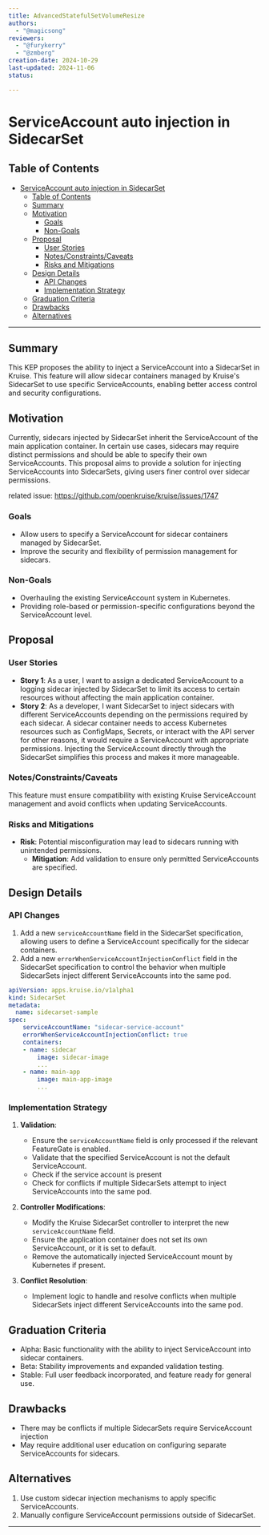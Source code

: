 ```yaml
---
title: AdvancedStatefulSetVolumeResize
authors:
  - "@magicsong"
reviewers:
  - "@furykerry"
  - "@zmberg"
creation-date: 2024-10-29
last-updated: 2024-11-06
status: 

---
```

# ServiceAccount auto injection in SidecarSet
## Table of Contents

- [ServiceAccount auto injection in SidecarSet](#serviceaccount-auto-injection-in-sidecarset)
  - [Table of Contents](#table-of-contents)
  - [Summary](#summary)
  - [Motivation](#motivation)
    - [Goals](#goals)
    - [Non-Goals](#non-goals)
  - [Proposal](#proposal)
    - [User Stories](#user-stories)
    - [Notes/Constraints/Caveats](#notesconstraintscaveats)
    - [Risks and Mitigations](#risks-and-mitigations)
  - [Design Details](#design-details)
    - [API Changes](#api-changes)
    - [Implementation Strategy](#implementation-strategy)
  - [Graduation Criteria](#graduation-criteria)
  - [Drawbacks](#drawbacks)
  - [Alternatives](#alternatives)

---

## Summary

This KEP proposes the ability to inject a ServiceAccount into a SidecarSet in Kruise. This feature will allow sidecar containers managed by Kruise's SidecarSet to use specific ServiceAccounts, enabling better access control and security configurations.

## Motivation

Currently, sidecars injected by SidecarSet inherit the ServiceAccount of the main application container. In certain use cases, sidecars may require distinct permissions and should be able to specify their own ServiceAccounts. This proposal aims to provide a solution for injecting ServiceAccounts into SidecarSets, giving users finer control over sidecar permissions.

related issue: https://github.com/openkruise/kruise/issues/1747

### Goals

- Allow users to specify a ServiceAccount for sidecar containers managed by SidecarSet.
- Improve the security and flexibility of permission management for sidecars.

### Non-Goals

- Overhauling the existing ServiceAccount system in Kubernetes.
- Providing role-based or permission-specific configurations beyond the ServiceAccount level.

## Proposal

### User Stories

- **Story 1**: As a user, I want to assign a dedicated ServiceAccount to a logging sidecar injected by SidecarSet to limit its access to certain resources without affecting the main application container.
- **Story 2**: As a developer, I want SidecarSet to inject sidecars with different ServiceAccounts depending on the permissions required by each sidecar. A sidecar container needs to access Kubernetes resources such as ConfigMaps, Secrets, or interact with the API server for other reasons, it would require a ServiceAccount with appropriate permissions. Injecting the ServiceAccount directly through the SidecarSet simplifies this process and makes it more manageable.

### Notes/Constraints/Caveats

This feature must ensure compatibility with existing Kruise ServiceAccount management and avoid conflicts when updating ServiceAccounts.

### Risks and Mitigations

- **Risk**: Potential misconfiguration may lead to sidecars running with unintended permissions.
  - **Mitigation**: Add validation to ensure only permitted ServiceAccounts are specified.

## Design Details

### API Changes

1. Add a new `serviceAccountName` field in the SidecarSet specification, allowing users to define a ServiceAccount specifically for the sidecar containers.
2. Add a new `errorWhenServiceAccountInjectionConflict` field in the SidecarSet specification to control the behavior when multiple SidecarSets inject different ServiceAccounts into the same pod.

```yaml
apiVersion: apps.kruise.io/v1alpha1
kind: SidecarSet
metadata:
  name: sidecarset-sample
spec:
    serviceAccountName: "sidecar-service-account"
    errorWhenServiceAccountInjectionConflict: true
    containers:
    - name: sidecar
        image: sidecar-image
        ...
    - name: main-app
        image: main-app-image
        ...
```

### Implementation Strategy

1. **Validation**:
    - Ensure the `serviceAccountName` field is only processed if the relevant FeatureGate is enabled.
    - Validate that the specified ServiceAccount is not the default ServiceAccount.
    - Check if the service account is present
    - Check for conflicts if multiple SidecarSets attempt to inject ServiceAccounts into the same pod.

2. **Controller Modifications**:
    - Modify the Kruise SidecarSet controller to interpret the new `serviceAccountName` field.
    - Ensure the application container does not set its own ServiceAccount, or it is set to default.
    - Remove the automatically injected ServiceAccount mount by Kubernetes if present.

3. **Conflict Resolution**:
    - Implement logic to handle and resolve conflicts when multiple SidecarSets inject different ServiceAccounts into the same pod.


## Graduation Criteria

- Alpha: Basic functionality with the ability to inject ServiceAccount into sidecar containers.
- Beta: Stability improvements and expanded validation testing.
- Stable: Full user feedback incorporated, and feature ready for general use.

## Drawbacks
- There may be conflicts if multiple SidecarSets require ServiceAccount injection
- May require additional user education on configuring separate ServiceAccounts for sidecars.

## Alternatives

1. Use custom sidecar injection mechanisms to apply specific ServiceAccounts.
2. Manually configure ServiceAccount permissions outside of SidecarSet.

---